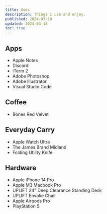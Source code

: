 ```yaml
---
title: Uses
description: Things I use and enjoy.
published: 2024-03-18
updated: 2024-03-18
toc: true
---
```


## Apps

- Apple Notes
- Discord
- iTerm 2
- Adobe Photoshop
- Adobe Illustrator
- Visual Studio Code

## Coffee

- Bones Red Velvet

## Everyday Carry

- Apple Watch Ultra
- The James Brand Midland
- Folding Utility Knife

## Hardware

- Apple iPhone 14 Pro
- Apple M3 Macbook Pro
- UPLIFT 24" Deep Clearance Standing Desk
- UPLIFT Envoke Chair
- Apple Airpods Pro
- PlayStation 5
